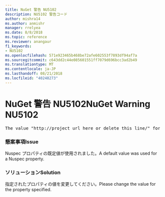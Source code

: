 ```yaml
---
title: NuGet 警告 NU5102
description: NU5102 警告コード
author: mishra14
ms.author: anmishr
manager: rrelyea
ms.date: 8/8/2018
ms.topic: reference
ms.reviewer: anangaur
f1_keywords:
- NU5102
ms.openlocfilehash: 571e923465b468be72afe602553f7893df94af7a
ms.sourcegitcommit: c643dd2c44e085601551ff7079d696bcc3ad2b49
ms.translationtype: MT
ms.contentlocale: ja-JP
ms.lasthandoff: 08/21/2018
ms.locfileid: "40248273"
---
```

# <a name="nuget-warning-nu5102"></a><span data-ttu-id="2a755-103">NuGet 警告 NU5102</span><span class="sxs-lookup"><span data-stu-id="2a755-103">NuGet Warning NU5102</span></span>
<pre>The value "http://project_url_here_or_delete_this_line/" for ProjectUrl is a sample value and should be removed. Replace it with an appropriate value or remove it and rebuild your package.</pre>

### <a name="issue"></a><span data-ttu-id="2a755-104">懸案事項</span><span class="sxs-lookup"><span data-stu-id="2a755-104">Issue</span></span>

<span data-ttu-id="2a755-105">Nuspec プロパティの既定値が使用されました。</span><span class="sxs-lookup"><span data-stu-id="2a755-105">A default value was used for a Nuspec property.</span></span>


### <a name="solution"></a><span data-ttu-id="2a755-106">ソリューション</span><span class="sxs-lookup"><span data-stu-id="2a755-106">Solution</span></span>

<span data-ttu-id="2a755-107">指定されたプロパティの値を変更してください。</span><span class="sxs-lookup"><span data-stu-id="2a755-107">Please change the value for the property specified.</span></span>

